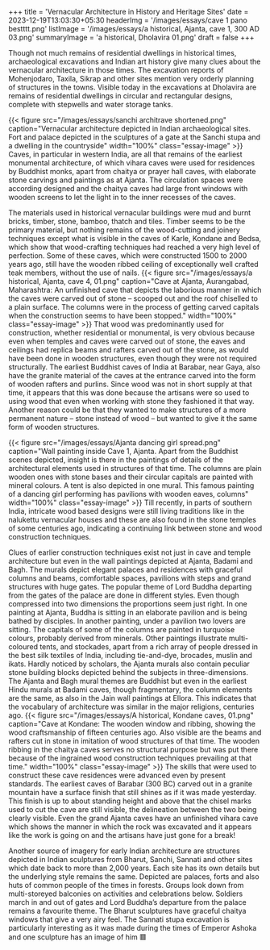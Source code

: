 +++
title = 'Vernacular Architecture in History and Heritage Sites'
date = 2023-12-19T13:03:30+05:30
headerImg = '/images/essays/cave 1 pano bestttt.png'
listImage = '/images/essays/a historical, Ajanta, cave 1, 300 AD 03.png'
summaryImage = 'a historical, Dholavira 01.png'
draft = false
+++

Though not much remains of residential dwellings in historical times, archaeological
excavations and Indian art history give many clues about the vernacular architecture in those
times. The excavation reports of Mohenjodaro, Taxila, Sikrap and other sites mention very
orderly planning of structures in the towns. Visible today in the excavations at Dholavira are
remains of residential dwellings in circular and rectangular designs, complete with stepwells
and water storage tanks.

{{< figure src="/images/essays/sanchi architrave shortened.png" caption="Vernacular architecture depicted in Indian archaeological sites. Fort and palace depicted in the sculptures of a gate at the Sanchi stupa and a dwelling in the countryside" width="100%" class="essay-image" >}}
Caves, in particular in western India, are all that remains of the earliest monumental
architecture, of which vihara caves were used for residences by Buddhist monks, apart from
chaitya or prayer hall caves, with elaborate stone carvings and paintings as at Ajanta. The
circulation spaces were according designed and the chaitya caves had large front windows
with wooden screens to let the light in to the inner recesses of the caves.

The materials used in historical vernacular buildings were mud and burnt bricks, timber,
stone, bamboo, thatch and tiles. Timber seems to be the primary material, but nothing
remains of the wood-cutting and joinery techniques except what is visible in the caves of
Karle, Kondane and Bedsa, which show that wood-crafting techniques had reached a very
high level of perfection. Some of these caves, which were constructed 1500 to 2000 years
ago, still have the wooden ribbed ceiling of exceptionally well crafted teak members, without
the use of nails.
{{< figure src="/images/essays/a historical, Ajanta, cave 4, 01.png" caption="Cave at Ajanta, Aurangabad, Maharashtra: An unfinished cave that depicts the laborious manner in which the caves were carved out of stone – scooped out and the roof chiselled to a plain surface. The columns were in the process of getting carved capitals when the construction seems to have been stopped." width="100%" class="essay-image" >}}
That wood was predominantly used for construction, whether residential or
monumental, is very obvious because even when temples and caves were carved out of stone,
the eaves and ceilings had replica beams and rafters carved out of the stone, as would have
been done in wooden structures, even though they were not required structurally. The earliest
Buddhist caves of India at Barabar, near Gaya, also have the granite material of the caves at
the entrance carved into the form of wooden rafters and purlins. Since wood was not in short
supply at that time, it appears that this was done because the artisans were so used to using
wood that even when working with stone they fashioned it that way. Another reason could
be that they wanted to make structures of a more permanent nature – stone instead of wood
– but wanted to give it the same form of wooden structures.

{{< figure src="/images/essays/Ajanta dancing girl spread.png" caption="Wall painting inside Cave 1, Ajanta. Apart from the Buddhist scenes depicted, insight is there in the paintings of details of the architectural elements used in structures of that time. The columns are plain wooden ones with stone bases and their circular capitals are painted with mineral colours. A tent is also depicted in one mural. This famous painting of a dancing girl performing has pavilions with wooden eaves, columns" width="100%" class="essay-image" >}}
Till recently, in parts of southern India, intricate wood based designs were still living
traditions like in the nalukettu vernacular houses and these are also found in the stone
temples of some centuries ago, indicating a continuing link between stone and wood
construction techniques.

Clues of earlier construction techniques exist not just in cave and temple architecture but
even in the wall paintings depicted at Ajanta, Badami and Bagh. The murals depict elegant
palaces and residences with graceful columns and beams, comfortable spaces, pavilions with
steps and grand structures with huge gates. The popular theme of Lord Buddha departing
from the gates of the palace are done in different styles. Even though compressed into two
dimensions the proportions seem just right. In one painting at Ajanta, Buddha is sitting
in an elaborate pavilion and is being bathed by disciples. In another painting, under a
pavilion two lovers are sitting. The capitals of some of the columns are painted in turquoise
colours, probably derived from minerals. Other paintings illustrate multi-coloured tents, and
stockades, apart from a rich array of people dressed in the best silk textiles of India, including
tie-and-dye, brocades, muslin and ikats. Hardly noticed by scholars, the Ajanta murals also
contain peculiar stone building blocks depicted behind the subjects in three-dimensions.
The Ajanta and Bagh mural themes are Buddhist but even in the earliest Hindu murals at
Badami caves, though fragmentary, the column elements are the same, as also in the Jain wall
paintings at Ellora. This indicates that the vocabulary of architecture was similar in the major
religions, centuries ago.
{{< figure src="/images/essays/A historical, Kondane caves, 01.png" caption="Cave at Kondane: The wooden window and ribbing, showing the wood craftsmanship of fifteen centuries ago. Also visible are the beams and rafters cut in stone in imitation of wood structures of that time. The wooden ribbing in the chaitya caves serves no structural purpose but was put there because of the ingrained wood construction techniques prevailing at that time." width="100%" class="essay-image" >}}
The skills that were used to construct these cave residences were advanced even by present
standards. The earliest caves of Barabar (300 BC) carved out in a granite mountain have a
surface finish that still shines as if it was made yesterday. This finish is up to about standing
height and above that the chisel marks used to cut the cave are still visible, the delineation
between the two being clearly visible. Even the grand Ajanta caves have an unfinished vihara
cave which shows the manner in which the rock was excavated and it appears like the work is
going on and the artisans have just gone for a break!

Another source of imagery for early Indian architecture are structures depicted in Indian
sculptures from Bharut, Sanchi, Sannati and other sites which date back to more than 2,000
years. Each site has its own details but the underlying style remains the same. Depicted are
palaces, forts and also huts of common people of the times in forests. Groups look down
from multi-storeyed balconies on activities and celebrations below. Soldiers march in and
out of gates and Lord Buddha’s departure from the palace remains a favourite theme. The
Bharut sculptures have graceful chaitya windows that give a very airy feel. The Sannati stupa
excavation is particularly interesting as it was made during the times of Emperor Ashoka and
one sculpture has an image of him  &#128997;
